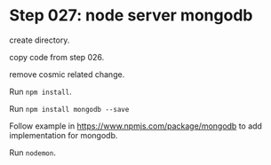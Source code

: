 # Step 027: node server mongodb

create directory.

copy code from step 026.

remove cosmic related change.

Run `npm install`.

Run `npm install mongodb --save`

Follow example in https://www.npmjs.com/package/mongodb to add implementation for mongodb.

Run `nodemon`.


